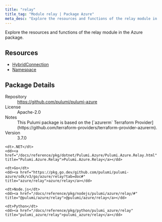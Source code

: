 ```yaml
---
title: "relay"
title_tag: "Module relay | Package Azure"
meta_desc: "Explore the resources and functions of the relay module in the Azure package."
---
```


<!-- WARNING: this file was generated by Pulumi Docs Generator. -->
<!-- Do not edit by hand unless you're certain you know what you are doing! -->

Explore the resources and functions of the relay module in the Azure package.

<h2 id="resources">Resources</h2>
<ul class="api">
    <li><a href="hybridconnection" title="HybridConnection"><span class="symbol resource"></span>HybridConnection</a></li>
    <li><a href="namespace" title="Namespace"><span class="symbol resource"></span>Namespace</a></li>
</ul>

<h2 id="package-details">Package Details</h2>
<dl class="package-details">
	<dt>Repository</dt>
	<dd><a href="https://github.com/pulumi/pulumi-azure">https://github.com/pulumi/pulumi-azure</a></dd>
	<dt>License</dt>
	<dd>Apache-2.0</dd>
	<dt>Notes</dt>
	<dd>This Pulumi package is based on the [`azurerm` Terraform Provider](https://github.com/terraform-providers/terraform-provider-azurerm).</dd>
	<dt>Version</dt>
	<dd>3.7.0</dd>
</dl>



<dl class="tabular">

    <dt>.NET</dt>
    <dd><a href="/docs/reference/pkg/dotnet/Pulumi.Azure/Pulumi.Azure.Relay.html" title="Pulumi.Azure.Relay">Pulumi.Azure.Relay</a></dd>

    <dt>Go</dt>
    <dd><a href="https://pkg.go.dev/github.com/pulumi/pulumi-azure/sdk/v3/go/azure/relay?tab=doc#" title="azure/relay">azure/relay</a></dd>

    <dt>Node.js</dt>
    <dd><a href="/docs/reference/pkg/nodejs/pulumi/azure/relay/#" title="@pulumi/azure/relay">@pulumi/azure/relay</a></dd>

    <dt>Python</dt>
    <dd><a href="/docs/reference/pkg/python/pulumi_azure/relay" title="pulumi_azure/relay">pulumi_azure/relay</a></dd>

</dl>

